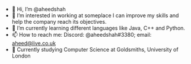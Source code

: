 - 👋 Hi, I’m @aheedshah
- 👀 I’m interested in working at someplace I can improve my skills and help the company reach its objectives.
- 🌱 I’m currently learning different languages like Java, C++ and Python.
- 📫 How to reach me: Discord: @aheedshah#3380; email: aheed@live.co.uk
- 📖 Currently studying Computer Science at Goldsmiths, University of London

<!---
aheedshah/aheedshah is a ✨ special ✨ repository because its `README.md` (this file) appears on your GitHub profile.
You can click the Preview link to take a look at your changes.
--->
